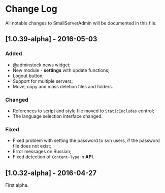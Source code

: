 # Change Log

All notable changes to SmallServerAdmin will be documented in this file.

## [1.0.39-alpha] - 2016-05-03
### Added
- @adminstock news widget;
- New module - **settings** with update functions;
- Logout button;
- Support for multiple servers;
- Move, copy and mass deletion files and folders.

### Changed
- References to script and style file moved to `StaticIncludes` control;
- The language selection interface changed.

### Fixed
- Fixed problem with setting the password to svn users, 
  if the password file does not exist;
- Error messages on Russian;
- Fixed detection of `Content-Type` in **API**.

## [1.0.32-alpha] - 2016-04-27
First alpha.